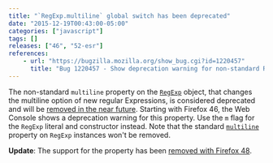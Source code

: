 ```yaml
---
title: "`RegExp.multiline` global switch has been deprecated"
date: "2015-12-19T00:43:00-05:00"
categories: ["javascript"]
tags: []
releases: ["46", "52-esr"]
references:
    - url: "https://bugzilla.mozilla.org/show_bug.cgi?id=1220457"
      title: "Bug 1220457 - Show deprecation warning for non-standard RegExp.multiline."
---
```

The non-standard `multiline` property on the [`RegExp`](https://developer.mozilla.org/docs/Web/JavaScript/Reference/Global_Objects/RegExp) object, that changes the multiline option of new regular Expressions, is considered deprecated and will be [removed in the near future](https://www.fxsitecompat.dev/en-CA/docs/2015/regexp-multiline-global-switch-will-be-removed/). Starting with Firefox 46, the Web Console shows a deprecation warning for this property. Use the `m` flag for the `RegExp` literal and constructor instead. Note that the standard [`multiline`](https://developer.mozilla.org/docs/Web/JavaScript/Reference/Global_Objects/RegExp/multiline) property on `RegExp` instances won't be removed.

**Update**: The support for the property has been [removed with Firefox 48](https://www.fxsitecompat.dev/en-CA/docs/2016/regexp-multiline-global-switch-has-been-removed/).
